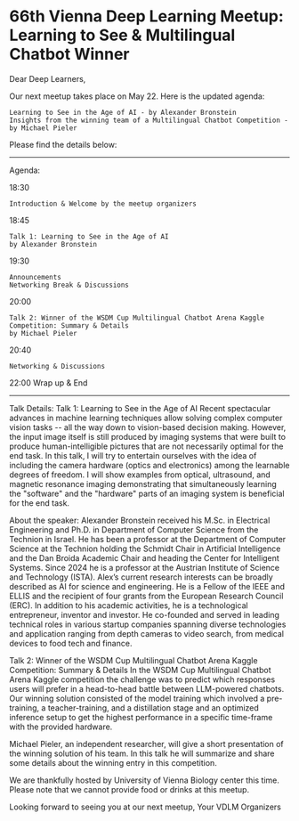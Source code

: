 # 66th Vienna Deep Learning Meetup: Learning to See & Multilingual Chatbot Winner

Dear Deep Learners,

Our next meetup takes place on May 22. Here is the updated agenda:

    Learning to See in the Age of AI - by Alexander Bronstein
    Insights from the winning team of a Multilingual Chatbot Competition - by Michael Pieler

Please find the details below:

***
Agenda:

18:30

    Introduction & Welcome by the meetup organizers

18:45

    Talk 1: Learning to See in the Age of AI
    by Alexander Bronstein

19:30

    Announcements
    Networking Break & Discussions

20:00

    Talk 2: Winner of the WSDM Cup Multilingual Chatbot Arena Kaggle Competition: Summary & Details
    by Michael Pieler

20:40

    Networking & Discussions

22:00 Wrap up & End
***
Talk Details:
Talk 1: Learning to See in the Age of AI
Recent spectacular advances in machine learning techniques allow solving complex computer vision tasks -- all the way down to vision-based decision making. However, the input image itself is still produced by imaging systems that were built to produce human-intelligible pictures that are not necessarily optimal for the end task. In this talk, I will try to entertain ourselves with the idea of including the camera hardware (optics and electronics) among the learnable degrees of freedom. I will show examples from optical, ultrasound, and magnetic resonance imaging demonstrating that simultaneously learning the "software" and the "hardware" parts of an imaging system is beneficial for the end task.

About the speaker:
Alexander Bronstein received his M.Sc. in Electrical Engineering and Ph.D. in Department of Computer Science from the Technion in Israel. He has been a professor at the Department of Computer Science at the Technion holding the Schmidt Chair in Artificial Intelligence and the Dan Broida Academic Chair and heading the Center for Intelligent Systems.
Since 2024 he is a professor at the Austrian Institute of Science and Technology (ISTA). Alex’s current research interests can be broadly described as AI for science and engineering. He is a Fellow of the IEEE and ELLIS and the recipient of four grants from the European Research Council (ERC).
In addition to his academic activities, he is a technological entrepreneur, inventor and investor. He co-founded and served in leading technical roles in various startup companies spanning diverse technologies and application ranging from depth cameras to video search, from medical devices to food tech and finance.

Talk 2: Winner of the WSDM Cup Multilingual Chatbot Arena Kaggle Competition: Summary & Details
In the WSDM Cup Multilingual Chatbot Arena Kaggle competition the challenge was to predict which responses users will prefer in a head-to-head battle between LLM-powered chatbots. Our winning solution consisted of the model training which involved a pre-training, a teacher-training, and a distillation stage and an optimized inference setup to get the highest performance in a specific time-frame with the provided hardware.

Michael Pieler, an independent researcher, will give a short presentation of the winning solution of his team. In this talk he will summarize and share some details about the winning entry in this competition.

We are thankfully hosted by University of Vienna Biology center this time. Please note that we cannot provide food or drinks at this meetup.

Looking forward to seeing you at our next meetup,
Your VDLM Organizers